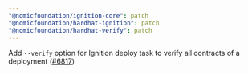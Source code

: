 ```yaml
---
"@nomicfoundation/ignition-core": patch
"@nomicfoundation/hardhat-ignition": patch
"@nomicfoundation/hardhat-verify": patch
---
```


Add `--verify` option for Ignition deploy task to verify all contracts of a deployment ([#6817](https://github.com/NomicFoundation/hardhat/issues/6817))
